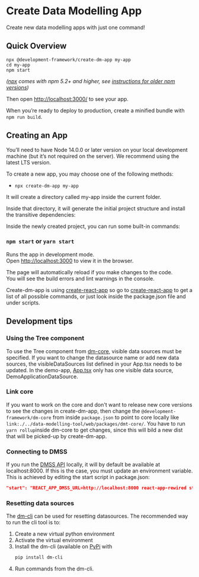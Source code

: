 # Create Data Modelling App

Create new data modelling apps with just one command!

## Quick Overview

```
npx @development-framework/create-dm-app my-app
cd my-app
npm start
```

_([npx](https://medium.com/@maybekatz/introducing-npx-an-npm-package-runner-55f7d4bd282b) comes with npm 5.2+ and higher, see [instructions for older npm versions](https://gist.github.com/gaearon/4064d3c23a77c74a3614c498a8bb1c5f))_

Then open [http://localhost:3000/](http://localhost:3000/) to see your app.<br>

When you’re ready to deploy to production, create a minified bundle with `npm run build`.

## Creating an App

You’ll need to have Node 14.0.0 or later version on your local development machine (but it’s not required on the server). We recommend using the latest LTS version. 

To create a new app, you may choose one of the following methods:
* `npx create-dm-app my-app`

It will create a directory called my-app inside the current folder. 

Inside that directory, it will generate the initial project structure and install the transitive dependencies:

Inside the newly created project, you can run some built-in commands:

### `npm start` or `yarn start`

Runs the app in development mode.<br>
Open [http://localhost:3000](http://localhost:3000) to view it in the browser.

The page will automatically reload if you make changes to the code.<br>
You will see the build errors and lint warnings in the console.

Create-dm-app is using [create-react-app](https://create-react-app.dev/) so go to [create-react-app](https://github.com/facebook/create-react-app) to get a list of all possible commands, or just look inside the package.json file and under scripts.

## Development tips

### Using the Tree component
To use the Tree component from [dm-core](https://github.com/equinor/dm-core-packages), visible data sources must be specified. If you want to change the datasource name or add new data sources, the visibleDataSources list defined in your App.tsx needs to be updated. In the demo-app, 
[App.tsx](https://github.com/equinor/create-dm-app/blob/main/src/plugins/demo-app/App.tsx) only has one visible data source, DemoApplicationDataSource.

### Link core

If you want to work on the core and don't want to release new core versions to see the changes in create-dm-app, then change the  `@development-framework/dm-core` from inside `package.json` to point to core locally like `link:./../data-modelling-tool/web/packages/dmt-core/`. You have to run `yarn rollup`inside dm-core to get changes, since this will bild a new dist that will be picked-up by create-dm-app. 

### Connecting to DMSS
If you run the [DMSS API](https://github.com/equinor/data-modelling-storage-service) locally, it will by default be available at localhost:8000. If this is the case, you must update an environment variable. This is achieved by editing the start script in package.json:

```json
"start": "REACT_APP_DMSS_URL=http://localhost:8000 react-app-rewired start"
```


### Resetting data sources
The [dm-cli](https://github.com/equinor/dm-cli) can be used for resetting datasources. The recommended way to run the cli tool is to:
1) Create a new virtual python environment
2) Activate the virtual environment 
3) Install the dm-cli (available on [PyPi](https://pypi.org/project/dm-cli/) with 
   ```bash
   pip install dm-cli
   ```
4) Run commands from the dm-cli. 